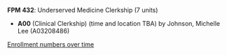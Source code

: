 **FPM 432**: Underserved Medicine Clerkship (7 units)

- **A00** (Clinical Clerkship) (time and location TBA) by Johnson, Michelle Lee (A03208486)

[Enrollment numbers over time](./FPM432.tsv)

